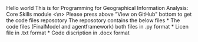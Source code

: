 <HTML>
<TITLE>
Test
</TITLE>
<BODY>
Hello world
  This is for 	Programming for Geographical Information Analysis: Core Skills module <\n>
  Please press above "View on GitHub" bottom to get the code files reposotory
  The reposotory contains the below files 
  * The code files (FinalModel and agentframework) both files in .py format
  * Licen file in .txt format
  * Code discription in .docx format
  
</BODY>
</HTML>
